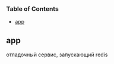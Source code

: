 <!-- Generated by documentation.js. Update this documentation by updating the source code. -->

### Table of Contents

*   [app][1]

## app

отладочный сервис, запускающий redis

[1]: #app
